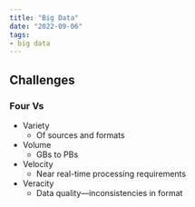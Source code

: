 ```yaml
---
title: "Big Data"
date: "2022-09-06"
tags:
- big data
---
```


## Challenges

### Four Vs

- Variety
	- Of sources and formats
- Volume
	- GBs to PBs
- Velocity
	- Near real-time processing requirements
- Veracity
	- Data quality—inconsistencies in format
